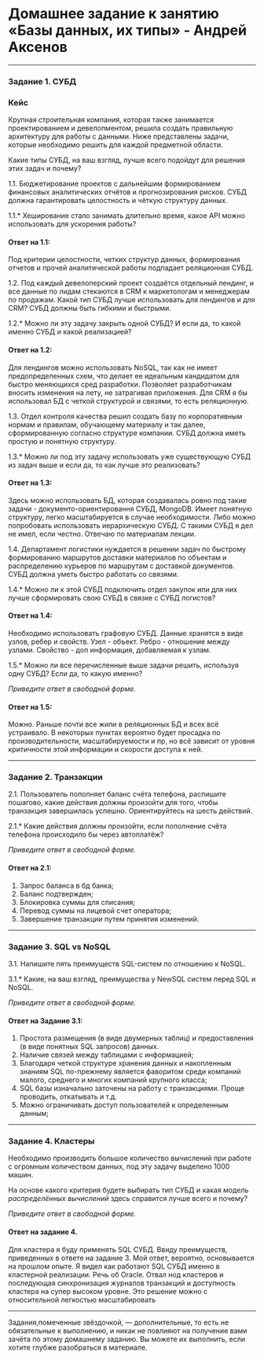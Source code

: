 # Домашнее задание к занятию «Базы данных, их типы» - Андрей Аксенов

---

### Задание 1. СУБД

### Кейс
Крупная строительная компания, которая также занимается проектированием и девелопментом, решила создать 
правильную архитектуру для работы с данными. Ниже представлены задачи, которые необходимо решить для
каждой предметной области. 

Какие типы СУБД, на ваш взгляд, лучше всего подойдут для решения этих задач и почему? 
 
1.1. Бюджетирование проектов с дальнейшим формированием финансовых аналитических отчётов и прогнозирования рисков.
СУБД должна гарантировать целостность и чёткую структуру данных.

1.1.* Хеширование стало занимать длительно время, какое API можно использовать для ускорения работы? 

#### Ответ на 1.1:
Под критерии целостности, четких структур данных, формирования отчетов и прочей аналитической работы подпадает реляционная СУБД.


1.2. Под каждый девелоперский проект создаётся отдельный лендинг, и все данные по лидам стекаются в CRM к 
маркетологам и менеджерам по продажам. Какой тип СУБД лучше использовать для лендингов и для CRM? 
СУБД должны быть гибкими и быстрыми.

1.2.* Можно ли эту задачу закрыть одной СУБД? И если да, то какой именно СУБД и какой реализацией?

#### Ответ на 1.2:
Для лендингов можно использовать NoSQL, так как не имеет предопределенных схем, что делает ее идеальным кандидатом для быстро меняющихся сред разработки. Позволяет разработчикам вносить изменения на лету, не затрагивая приложения. Для CRM я бы использовал БД с четкой структурой и связями, то есть реляционную.


1.3. Отдел контроля качества решил создать базу по корпоративным нормам и правилам, обучающему материалу 
и так далее, сформированную согласно структуре компании. СУБД должна иметь простую и понятную структуру.

1.3.* Можно ли под эту задачу использовать уже существующую СУБД из задач выше и если да, то как лучше это 
реализовать?

#### Ответ на 1.3:
Здесь можно использовать БД, которая создавалась ровно под такие задачи - документо-ориентировання СУБД, MongoDB. Имеет понятную структуру, легко масштабируется в случае необходимости. Либо можно попробовать использовать иерархическую СУБД. С такими СУБД я дел не имел, если честно. Отвечаю по материалам лекции.


1.4. Департамент логистики нуждается в решении задач по быстрому формированию маршрутов доставки материалов 
по объектам и распределению курьеров по маршрутам с доставкой документов. СУБД должна уметь быстро работать
со связями.

1.4.* Можно ли к этой СУБД подключить отдел закупок или для них лучше сформировать свою СУБД в связке с СУБД 
логистов?

#### Ответ на 1.4:
Необходимо использовать графовую СУБД. Данные хранятся в виде узлов, ребер и свойств. Узел - объект. Ребро - отношение между узлами. Свойство - доп информация, добавляемая к узлам.


1.5.* Можно ли все перечисленные выше задачи решить, используя одну СУБД? Если да, то какую именно?

*Приведите ответ в свободной форме.*

#### Ответ на 1.5:
Можно. Раньше почти все жили в реляционных БД и всех всё устраивало. В некоторых пунктах вероятно будет просадка по производительности, масштабируемости и пр, но всё зависит от уровня критичности этой информации и скорости доступа к ней.

---

### Задание 2. Транзакции

2.1. Пользователь пополняет баланс счёта телефона, распишите пошагово, какие действия должны произойти для того, чтобы 
транзакция завершилась успешно. Ориентируйтесь на шесть действий.

2.1.* Какие действия должны произойти, если пополнение счёта телефона происходило бы через автоплатёж?

*Приведите ответ в свободной форме.*

#### Ответ на 2.1:
1. Запрос баланса в бд банка;
2. Баланс подтвержден;
3. Блокировка суммы для списания;
4. Перевод суммы на лицевой счет оператора;
5. Завершение транзакции путем принятия изменений.


---

### Задание 3. SQL vs NoSQL

3.1. Напишите пять преимуществ SQL-систем по отношению к NoSQL. 

3.1.* Какие, на ваш взгляд, преимущества у NewSQL систем перед SQL и NoSQL.

*Приведите ответ в свободной форме.*

#### Ответ на Задание 3.1:
1. Простота размещения (в виде двумерных таблиц) и предоставления (в виде понятных SQL запросов) данных.
2. Наличие связей между таблицами с информацией;
3. Благодаря четкой структуре хранения данных и накопленным знаниям SQL по-прежнему является фаворитом среди компаний малого, среднего и многих компаний крупного класса;
4. SQL базы изначально заточены на работу с транзакциями. Проще проводить, откатывать и т.д.
5. Можно ограничивать доступ пользователей к определенным данным;


---

### Задание 4. Кластеры

Необходимо производить большое количество вычислений при работе с огромным количеством данных, под эту задачу 
выделено 1000 машин. 

На основе какого критерия будете выбирать тип СУБД и какая модель *распределённых вычислений* 
здесь справится лучше всего и почему?

*Приведите ответ в свободной форме.*

#### Ответ на задание 4.
Для кластера я буду применять SQL СУБД. Ввиду преимуществ, приведенных в ответе на задание 3.
Мой ответ, вероятно, основывается на прошлом опыте. Я видел как работают SQL СУБД именно в кластерной реализации. Речь об Oracle. Отвал нод кластеров и последующая синхронизация журналов транзакций и доступность кластера на супер высоком уровне.
Это решение можно с относительной легкостью масштабировать 

---

Задания,помеченные звёздочкой, — дополнительные, то есть не обязательные к выполнению, и никак не повлияют на получение вами зачёта по этому домашнему заданию. Вы можете их выполнить, если хотите глубже разобраться в материале.
